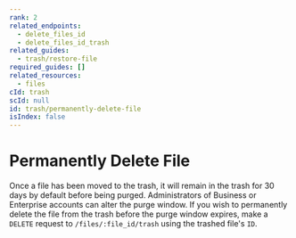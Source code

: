 ```yaml
---
rank: 2
related_endpoints:
  - delete_files_id
  - delete_files_id_trash
related_guides:
  - trash/restore-file
required_guides: []
related_resources:
  - files
cId: trash
scId: null
id: trash/permanently-delete-file
isIndex: false
---
```

# Permanently Delete File

Once a file has been moved to the trash, it will remain in the trash for 30
days by default before being purged. Administrators of Business or
Enterprise accounts can alter the purge window. If you wish to permanently
delete the file from the trash before the purge window expires, make a `DELETE`
request to `/files/:file_id/trash` using the trashed file's `ID`.

<Samples id="delete_files_id_trash">

</Samples>
